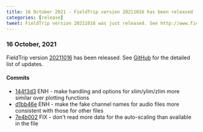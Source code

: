 ```yaml
---
title: 16 October 2021 - FieldTrip version 20211016 has been released
categories: [release]
tweet: FieldTrip version 20211016 was just released. See http://www.fieldtriptoolbox.org/#16-october-2021
---
```


### 16 October, 2021

FieldTrip version [20211016](http://github.com/fieldtrip/fieldtrip/releases/tag/20211016) has been released.
See [GitHub](https://github.com/fieldtrip/fieldtrip/compare/20211015...20211016) for the detailed list of updates.

#### Commits

- [144f3d3](http://github.com/fieldtrip/fieldtrip/commit/144f3d3) ENH - make handling and options for xlim/ylim/zlim more similar over plotting functions
- [d1bb46e](http://github.com/fieldtrip/fieldtrip/commit/d1bb46e) ENH - make the fake channel names for audio files more consistent with those for other files
- [7e4b002](http://github.com/fieldtrip/fieldtrip/commit/7e4b002) FIX - don't read more data for the auto-scaling than available in the file
